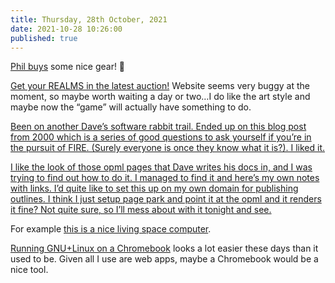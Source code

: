```yaml
---
title: Thursday, 28th October, 2021
date: 2021-10-28 10:26:00
published: true
---
```


[Phil buys](https://youneedastereo.com/#2021-10-26%20Journal) some nice gear! 🤑

[Get your REALMS in the latest auction!](https://gotchiverse.io/) Website seems very buggy at the moment, so maybe worth waiting a day or two…I do like the art style and maybe now the “game” will actually have something to do.

[Been on another Dave’s software rabbit trail. Ended up on this blog post from 2000 which is a series of good questions to ask yourself if you’re in the pursuit of FIRE. (Surely everyone is once they know what it is?). I liked it.](http://scripting.com/davenet/2000/10/19/transcendentalMoney.html)

[I like the look of those opml pages that Dave writes his docs in, and I was trying to find out how to do it. I managed to find it and here’s my own notes with links. I’d quite like to set this up on my own domain for publishing outlines. I think I just setup page park and point it at the opml and it renders it fine? Not quite sure, so I’ll mess about with it tonight and see.](http://my.this.how/thealexjj/testing.opml)

For example [this is a nice living space computer](https://www.hp.com/uk-en/chrome/chromebase-all-in-one-desktop.html).

[Running GNU+Linux on a Chromebook](https://support.google.com/chromebook/answer/9145439) looks a lot easier these days than it used to be. Given all I use are web apps, maybe a Chromebook would be a nice tool.